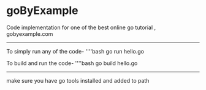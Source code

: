 # goByExample
Code implementation for one of the best online go tutorial , gobyexample.com

____
To simply run any of the code-
''''bash
go run hello.go

To build and run the code-
''''bash 
go build hello.go

***
make sure you have go tools installed and added to path
